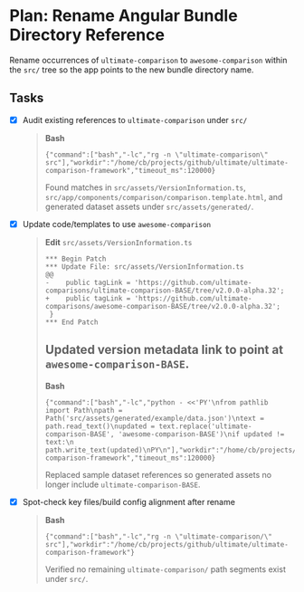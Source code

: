 # Plan: Rename Angular Bundle Directory Reference

Rename occurrences of `ultimate-comparison` to `awesome-comparison` within the `src/` tree so the app points to the new bundle directory name.

## Tasks

- [x] Audit existing references to `ultimate-comparison` under `src/`
  > **Bash**
  > ```
  > {"command":["bash","-lc","rg -n \"ultimate-comparison\" src"],"workdir":"/home/cb/projects/github/ultimate/ultimate-comparison-framework","timeout_ms":120000}
  > ```
  > Found matches in `src/assets/VersionInformation.ts`, `src/app/components/comparison/comparison.template.html`, and generated dataset assets under `src/assets/generated/`.
- [x] Update code/templates to use `awesome-comparison`
  > **Edit** `src/assets/VersionInformation.ts`
  > ```
  > *** Begin Patch
  > *** Update File: src/assets/VersionInformation.ts
  > @@
  > -    public tagLink = 'https://github.com/ultimate-comparisons/ultimate-comparison-BASE/tree/v2.0.0-alpha.32';
  > +    public tagLink = 'https://github.com/ultimate-comparisons/awesome-comparison-BASE/tree/v2.0.0-alpha.32';
  >  }
  > *** End Patch
  > ```
  > Updated version metadata link to point at `awesome-comparison-BASE`.
  > ---
  > **Bash**
  > ```
  > {"command":["bash","-lc","python - <<'PY'\nfrom pathlib import Path\npath = Path('src/assets/generated/example/data.json')\ntext = path.read_text()\nupdated = text.replace('ultimate-comparison-BASE', 'awesome-comparison-BASE')\nif updated != text:\n    path.write_text(updated)\nPY\n"],"workdir":"/home/cb/projects/github/ultimate/ultimate-comparison-framework","timeout_ms":120000}
  > ```
  > Replaced sample dataset references so generated assets no longer include `ultimate-comparison-BASE`.
- [x] Spot-check key files/build config alignment after rename
  > **Bash**
  > ```
  > {"command":["bash","-lc","rg -n \"ultimate-comparison/\" src"],"workdir":"/home/cb/projects/github/ultimate/ultimate-comparison-framework"}
  > ```
  > Verified no remaining `ultimate-comparison/` path segments exist under `src/`.
